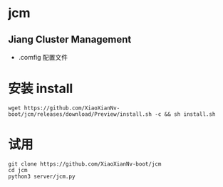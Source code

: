 # jcm
## Jiang Cluster Management

- .comfig 配置文件

# 安装 install
```
wget https://github.com/XiaoXianNv-boot/jcm/releases/download/Preview/install.sh -c && sh install.sh
```

# 试用
```
git clone https://github.com/XiaoXianNv-boot/jcm
cd jcm
python3 server/jcm.py
```